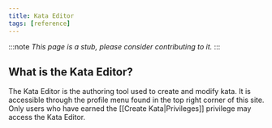 ```yaml
---
title: Kata Editor
tags: [reference]
---
```


:::note
*This page is a stub, please consider contributing to it.*
:::

## What is the Kata Editor?

The Kata Editor is the authoring tool used to create and modify kata. It is accessible through the profile menu found in the top right corner of this site. Only users who have earned the [[Create Kata|Privileges]] privilege may access the Kata Editor.
